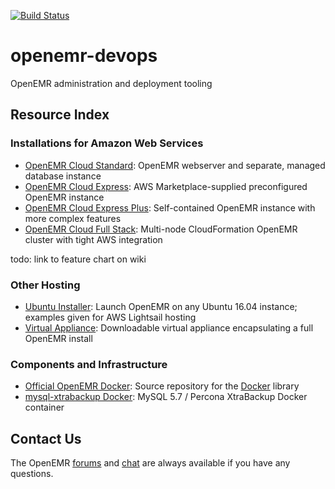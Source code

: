 [![Build Status](https://travis-ci.org/openemr/openemr-devops.svg?branch=master)](https://travis-ci.org/openemr/openemr-devops)

# openemr-devops
OpenEMR administration and deployment tooling

## Resource Index

### Installations for Amazon Web Services

* [OpenEMR Cloud Standard](packages/standard): OpenEMR webserver and separate, managed database instance
* [OpenEMR Cloud Express](packages/express): AWS Marketplace-supplied preconfigured OpenEMR instance
* [OpenEMR Cloud Express Plus](packages/express_plus): Self-contained OpenEMR instance with more complex features
* [OpenEMR Cloud Full Stack](packages/full_stack): Multi-node CloudFormation OpenEMR cluster with tight AWS integration

todo: link to feature chart on wiki

### Other Hosting

* [Ubuntu Installer](packages/lightsail): Launch OpenEMR on any Ubuntu 16.04 instance; examples given for AWS Lightsail hosting
* [Virtual Appliance](packages/appliance): Downloadable virtual appliance encapsulating a full OpenEMR install

### Components and Infrastructure

* [Official OpenEMR Docker](docker/openemr): Source repository for the [Docker](https://hub.docker.com/r/openemr/openemr/) library
* [mysql-xtrabackup Docker](docker/mysql-xtrabackup): MySQL 5.7 / Percona XtraBackup Docker container  

## Contact Us

The OpenEMR [forums](https://community.open-emr.org/) and [chat](https://chat.open-emr.org/) are always available if you have any questions.
